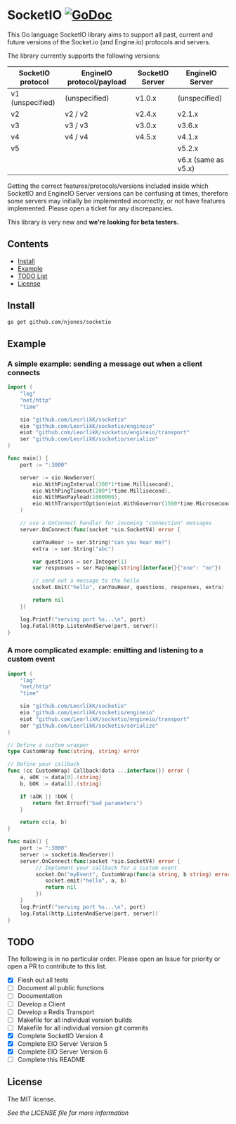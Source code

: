 # SocketIO [![GoDoc](https://pkg.go.dev/badge/github.com/njones/socketio?utm_source=godoc)](https://pkg.go.dev/github.com/njones/socketio) 

This Go language SocketIO library aims to support all past, current and future versions of the Socket.io (and Engine.io) protocols and servers.

The library currently supports the following versions:

| SocketIO protocol | EngineIO protocol/payload | SocketIO Server | EngineIO Server     |
|-------------------|---------------------------|-----------------|---------------------|
| v1 (unspecified)  | (unspecified)             | v1.0.x          | (unspecified)       |
| v2                | v2 / v2                   | v2.4.x          | v2.1.x              |
| v3                | v3 / v3                   | v3.0.x          | v3.6.x              |
| v4                | v4 / v4                   | v4.5.x          | v4.1.x              |
| v5                |                           |                 | v5.2.x              |
|                   |                           |                 | v6.x (same as v5.x) |

Getting the correct features/protocols/versions included inside which SocketIO and EngineIO Server versions can be confusing at times, therefore some servers may initially be implemented incorrectly, or not have features implemented. Please open a ticket for any discrepancies. 

This library is very new and **we're looking for beta testers.**

## Contents

- [Install](#install)
- [Example](#example)
- [TODO List](#todo)
- [License](#license)

## Install

```bash
go get github.com/njones/socketio
```

## Example

### A simple example: sending a message out when a client connects

```go
import (
	"log"
	"net/http"
	"time"

	sio "github.com/LeorlikK/socketio"
	eio "github.com/LeorlikK/socketio/engineio"
	eiot "github.com/LeorlikK/socketio/engineio/transport"
	ser "github.com/LeorlikK/socketio/serialize"
)

func main() {
	port := ":3000"

	server := sio.NewServer(
		eio.WithPingInterval(300*1*time.Millisecond),
		eio.WithPingTimeout(200*1*time.Millisecond),
		eio.WithMaxPayload(1000000),
		eio.WithTransportOption(eiot.WithGovernor(1500*time.Microsecond, 500*time.Microsecond)),
	)

	// use a OnConnect handler for incoming "connection" messages
	server.OnConnect(func(socket *sio.SocketV4) error {

		canYouHear := ser.String("can you hear me?")
		extra := ser.String("abc")

		var questions = ser.Integer(1)
		var responses = ser.Map(map[string]interface{}{"one": "no"})

		// send out a message to the hello
		socket.Emit("hello", canYouHear, questions, responses, extra)

		return nil
	})

	log.Printf("serving port %s...\n", port)
	log.Fatal(http.ListenAndServe(port, server))
}
```

### A more complicated example: emitting and listening to a custom event
```go
import (
	"log"
	"net/http"
	"time"

	sio "github.com/LeorlikK/socketio"
	eio "github.com/LeorlikK/socketio/engineio"
	eiot "github.com/LeorlikK/socketio/engineio/transport"
	ser "github.com/LeorlikK/socketio/serialize"
)

// Define a custom wrapper 
type CustomWrap func(string, string) error

// Define your callback
func (cc CustomWrap) Callback(data ...interface{}) error {
	a, aOK := data[0].(string)
	b, bOK := data[1].(string)

	if !aOK || !bOK {
		return fmt.Errorf("bad parameters")
	}

	return cc(a, b)
}

func main() {
	port := ":3000"
    server := socketio.NewServer()
    server.OnConnect(func(socket *sio.SocketV4) error {
         // Implement your callback for a custom event
         socket.On("myEvent", CustomWrap(func(a string, b string) error{
            socket.emit("hello", a, b)
            return nil
         })
    }
	log.Printf("serving port %s...\n", port)
	log.Fatal(http.ListenAndServe(port, server))
}
```

## TODO

The following is in no particular order. Please open an Issue for priority or open a PR to contribute to this list.

- [x] Flesh out all tests
- [ ] Document all public functions
- [ ] Documentation
- [ ] Develop a Client 
- [ ] Develop a Redis Transport
- [ ] Makefile for all individual version builds
- [ ] Makefile for all individual version git commits
- [x] Complete SocketIO Version 4
- [x] Complete EIO Server Version 5
- [x] Complete EIO Server Version 6
- [ ] Complete this README

## License

The MIT license. 

_See the LICENSE file for more information_
